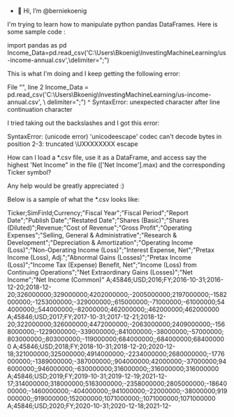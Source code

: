 - 👋 Hi, I’m @berniekoenig

I'm trying to learn how to manipulate python pandas DataFrames.  Here is some sample code :

import pandas as pd
Income_Data=pd.read_csv(\'C:\Users\Bkoenig\InvestingMachineLearning/us-income-annual.csv',\delimiter=";")

This is what I'm doing and I keep getting the following error:

File "<ipython-input-1-a1dd9d02779d>", line 2
    Income_Data = pd.read_csv(\'C:\Users\Bkoenig\InvestingMachineLearning/us-income-annual.csv', \ delimiter=";")
                                                                                                                ^
SyntaxError: unexpected character after line continuation character

I tried taking out the backslashes and I got this error:

SyntaxError: (unicode error) 'unicodeescape' codec can't decode bytes in position 2-3: truncated \UXXXXXXXX escape

How can I load a *.csv file, use it as a DataFrame, and access say the highest 'Net Income" in the file (['Net Income'].max) and the corresponding Ticker symbol?

Any help would be greatly appreciated :)

Below is a sample of what the *.csv looks like:

Ticker;SimFinId;Currency;"Fiscal Year";"Fiscal Period";"Report Date";"Publish Date";"Restated Date";"Shares (Basic)";"Shares (Diluted)";Revenue;"Cost of Revenue";"Gross Profit";"Operating Expenses";"Selling, General & Administrative";"Research & Development";"Depreciation & Amortization";"Operating Income (Loss)";"Non-Operating Income (Loss)";"Interest Expense, Net";"Pretax Income (Loss), Adj.";"Abnormal Gains (Losses)";"Pretax Income (Loss)";"Income Tax (Expense) Benefit, Net";"Income (Loss) from Continuing Operations";"Net Extraordinary Gains (Losses)";"Net Income";"Net Income (Common)"
A;45846;USD;2016;FY;2016-10-31;2016-12-20;2018-12-20;326000000;329000000;4202000000;-2005000000;2197000000;-1582000000;-1253000000;-329000000;;615000000;-71000000;-61000000;544000000;;544000000;-82000000;462000000;;462000000;462000000
A;45846;USD;2017;FY;2017-10-31;2017-12-21;2018-12-20;322000000;326000000;4472000000;-2063000000;2409000000;-1568000000;-1229000000;-339000000;;841000000;-38000000;-57000000;803000000;;803000000;-119000000;684000000;;684000000;684000000
A;45846;USD;2018;FY;2018-10-31;2018-12-20;2020-12-18;321000000;325000000;4914000000;-2234000000;2680000000;-1776000000;-1389000000;-387000000;;904000000;42000000;-37000000;946000000;;946000000;-630000000;316000000;;316000000;316000000
A;45846;USD;2019;FY;2019-10-31;2019-12-19;2021-12-17;314000000;318000000;5163000000;-2358000000;2805000000;-1864000000;-1460000000;-404000000;;941000000;-22000000;-38000000;919000000;;919000000;152000000;1071000000;;1071000000;1071000000
A;45846;USD;2020;FY;2020-10-31;2020-12-18;2021-12-
